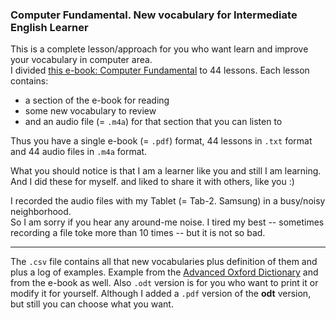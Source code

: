 
### Computer Fundamental. New vocabulary for Intermediate English Learner

This is a complete lesson/approach for you who want learn and improve your vocabulary in computer area.  
I divided [this e-book: Computer Fundamental](https://www.tutorialspoint.com/computer_fundamentals/) to 44 lessons.
Each lesson contains:
- a section of the e-book for reading  
- some new vocabulary to review
- and an audio file (= `.m4a`) for that section that you can listen to

Thus you have a single e-book (= `.pdf`) format, 44 lessons in `.txt` format and 44 audio files in `.m4a` format.

What you should notice is that I am a learner like you and still I am learning.
And I did these for myself. and liked to share it with others, like you :)

I recorded the audio files with my Tablet (= Tab-2. Samsung) in a busy/noisy neighborhood.  
So I am sorry if you hear any around-me noise. I tired my best -- sometimes recording a file
toke more than 10 times -- but it is not so bad.

---

The `.csv` file contains all that new vocabularies plus definition of them and plus a log of examples.
Example from the [Advanced Oxford Dictionary](http://www.oxfordlearnersdictionaries.com) and from the e-book as well.
Also `.odt` version is for you who want to print it or modify it for yourself.
Although I added a `.pdf` version of the **odt** version, but still you can choose what you want.  
